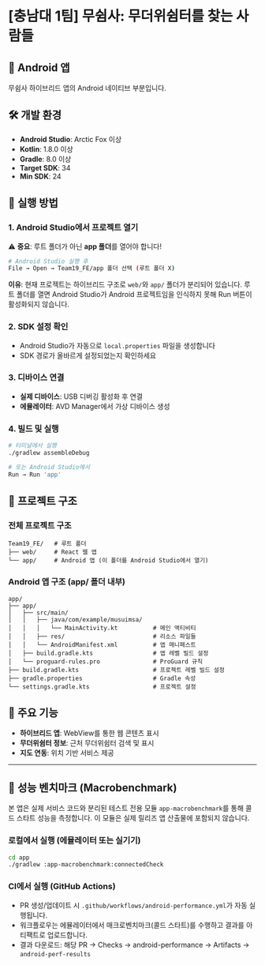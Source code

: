 # [충남대 1팀] 무쉼사: 무더위쉼터를 찾는 사람들

## 📱 Android 앱

무쉼사 하이브리드 앱의 Android 네이티브 부분입니다.

## 🛠️ 개발 환경

- **Android Studio**: Arctic Fox 이상
- **Kotlin**: 1.8.0 이상
- **Gradle**: 8.0 이상
- **Target SDK**: 34
- **Min SDK**: 24

## 🚀 실행 방법

### 1. Android Studio에서 프로젝트 열기

⚠️ **중요**: 루트 폴더가 아닌 **app 폴더**를 열어야 합니다!

```bash
# Android Studio 실행 후
File → Open → Team19_FE/app 폴더 선택 (루트 폴더 X)
```

**이유**: 현재 프로젝트는 하이브리드 구조로 `web/`와 `app/` 폴더가 분리되어 있습니다. 루트 폴더를 열면 Android Studio가 Android 프로젝트임을 인식하지 못해 Run 버튼이 활성화되지 않습니다.

### 2. SDK 설정 확인

- Android Studio가 자동으로 `local.properties` 파일을 생성합니다
- SDK 경로가 올바르게 설정되었는지 확인하세요

### 3. 디바이스 연결

- **실제 디바이스**: USB 디버깅 활성화 후 연결
- **에뮬레이터**: AVD Manager에서 가상 디바이스 생성

### 4. 빌드 및 실행

```bash
# 터미널에서 실행
./gradlew assembleDebug

# 또는 Android Studio에서
Run → Run 'app'
```

## 📁 프로젝트 구조

### 전체 프로젝트 구조

```
Team19_FE/   # 루트 폴더
├── web/     # React 웹 앱
└── app/     # Android 앱 (이 폴더를 Android Studio에서 열기)
```

### Android 앱 구조 (app/ 폴더 내부)

```
app/
├── app/
│   ├── src/main/
│   │   ├── java/com/example/musuimsa/
│   │   │   └── MainActivity.kt          # 메인 액티비티
│   │   ├── res/                         # 리소스 파일들
│   │   └── AndroidManifest.xml          # 앱 매니페스트
│   ├── build.gradle.kts                 # 앱 레벨 빌드 설정
│   └── proguard-rules.pro               # ProGuard 규칙
├── build.gradle.kts                     # 프로젝트 레벨 빌드 설정
├── gradle.properties                    # Gradle 속성
└── settings.gradle.kts                  # 프로젝트 설정
```

## 🔧 주요 기능

- **하이브리드 앱**: WebView를 통한 웹 콘텐츠 표시
- **무더위쉼터 정보**: 근처 무더위쉼터 검색 및 표시
- **지도 연동**: 위치 기반 서비스 제공

---

## 🧪 성능 벤치마크 (Macrobenchmark)

본 앱은 실제 서비스 코드와 분리된 테스트 전용 모듈 `app-macrobenchmark`를 통해 콜드 스타트 성능을 측정합니다. 이 모듈은 실제 릴리즈 앱 산출물에 포함되지 않습니다.

### 로컬에서 실행 (에뮬레이터 또는 실기기)

```bash
cd app
./gradlew :app-macrobenchmark:connectedCheck
```

### CI에서 실행 (GitHub Actions)

- PR 생성/업데이트 시 `.github/workflows/android-performance.yml`가 자동 실행됩니다.
- 워크플로우는 에뮬레이터에서 매크로벤치마크(콜드 스타트)를 수행하고 결과를 아티팩트로 업로드합니다.
- 결과 다운로드: 해당 PR → Checks → android-performance → Artifacts → `android-perf-results`
